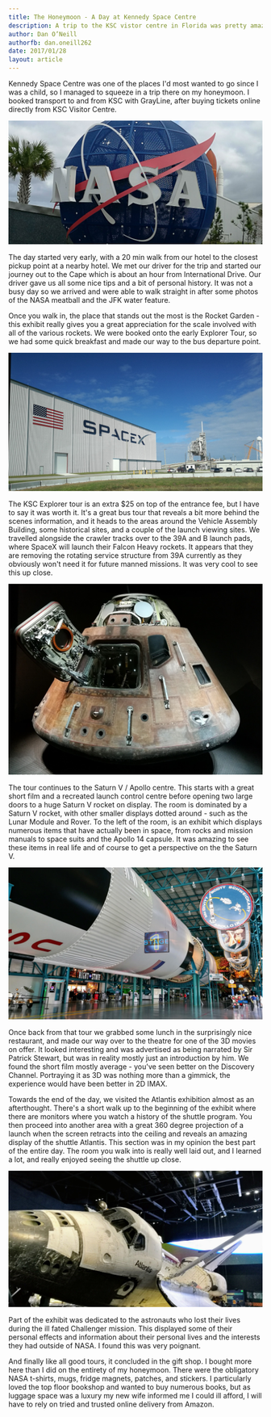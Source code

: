 ```yaml
---
title: The Honeymoon - A Day at Kennedy Space Centre
description: A trip to the KSC vistor centre in Florida was pretty amazing
author: Dan O’Neill
authorfb: dan.oneill262
date: 2017/01/28
layout: article
---
```


Kennedy Space Centre was one of the places I'd most wanted to go since I was a child, so I managed to squeeze in a trip there on my honeymoon. I booked transport to and from KSC with GrayLine, after buying tickets online directly from KSC Visitor Centre.

![NASA Meatball](/images/Nasa_meatball_ksc.jpg)

The day started very early, with a 20 min walk from our hotel to the closest pickup point at a nearby hotel. We met our driver for the trip and started our journey out to the Cape which is about an hour from International Drive. Our driver gave us all some nice tips and a bit of personal history. It was not a busy day so we arrived and were able to walk straight in after some photos of the NASA meatball and the JFK water feature.

Once you walk in, the place that stands out the most is the Rocket Garden - this exhibit really gives you a great appreciation for the scale involved with all of the various rockets. We were booked onto the early Explorer Tour, so we had some quick breakfast and made our way to the bus departure point. 

![Space X](/images/spacex_39a.jpg)

The KSC Explorer tour is an extra $25 on top of the entrance fee, but I have to say it was worth it. It's a great bus tour that reveals a bit more behind the scenes information, and it heads to the areas around the Vehicle Assembly Building, some historical sites, and a couple of the launch viewing sites. We travelled alongside the crawler tracks over to the 39A and B launch pads, where SpaceX will launch their Falcon Heavy rockets. It appears that they are removing the rotating service structure from 39A currently as they obviously won't need it for future manned missions. It was very cool to see this up close. 

![Space X](/images/apollo14_capsule.jpg)

The tour continues to the Saturn V / Apollo centre. This starts with a great short film and a recreated launch control centre before opening two large doors to a huge Saturn V rocket on display. The room is dominated by a Saturn V rocket, with other smaller displays dotted around - such as the Lunar Module and Rover. To the left of the room, is an exhibit which displays numerous items that have actually been in space, from rocks and mission manuals to space suits and the Apollo 14 capsule. It was amazing to see these items in real life and of course to get a perspective on the the Saturn V. 

![Saturn V](/images/saturnv.jpg)

Once back from that tour we grabbed some lunch in the surprisingly nice restaurant, and made our way over to the theatre for one of the 3D movies on offer. It looked interesting and was advertised as being narrated by Sir Patrick Stewart, but was in reality mostly just an introduction by him. We found the short film mostly average - you've seen better on the Discovery Channel. Portraying it as 3D was nothing more than a gimmick, the experience would have been better in 2D IMAX. 

Towards the end of the day, we visited the Atlantis exhibition almost as an afterthought. There's a short walk up to the beginning of the exhibit where there are monitors where you watch a history of the shuttle program. You then proceed into another area with a great 360 degree projection of a launch when the screen retracts into the ceiling and reveals an amazing display of the shuttle Atlantis. This section was in my opinion the best part of the entire day. The room you walk into is really well laid out, and I learned a lot, and really enjoyed seeing the shuttle up close. 

![Saturn V](/images/shuttle_atlantis.jpg)

Part of the exhibit was dedicated to the astronauts who lost their lives during the ill fated Challenger mission. This displayed some of their personal effects and information about their personal lives and the interests they had outside of NASA. I found this was very poignant. 

And finally like all good tours, it concluded in the gift shop. I bought more here than I did on the entirety of my honeymoon. There were the obligatory NASA t-shirts, mugs, fridge magnets, patches, and stickers. I particularly loved the top floor bookshop and wanted to buy numerous books, but as luggage space was a luxury my new wife informed me I could ill afford, I will have to rely on tried and trusted online delivery from Amazon.